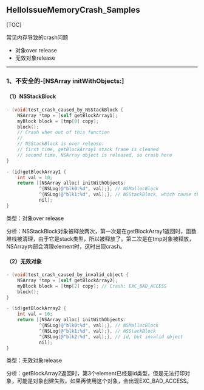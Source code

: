 ## HelloIssueMemoryCrash_Samples

[TOC]

常见内存导致的crash问题

* 对象over release
* 无效对象release



---

### 1、不安全的-[NSArray initWithObjects:]

#### （1）NSStackBlock

```objective-c
- (void)test_crash_caused_by_NSStackBlock {
    NSArray *tmp = [self getBlockArray1];
    myBlock block = [tmp[0] copy];
    block();
    // Crash when out of this function
    //
    // NSStackBlock is over release:
    // first time, getBlockArray1 stack frame is cleaned
    // second time, NSArray object is released, so crash here
}

- (id)getBlockArray1 {
    int val = 10;
    return [[NSArray alloc] initWithObjects:
            ^{NSLog(@"blk0:%d", val);}, // NSMallocBlock
            ^{NSLog(@"blk1:%d", val);}, // NSStackBlock, which cause the crash
            nil];
}
```

类型：对象over release

分析：NSStackBlock对象被释放两次，第一次是在getBlockArray1返回时，函数堆栈被清理，由于它是stack类型，所以被释放了。第二次是在tmp对象被释放，NSArray内部会清理element时，这时出现crash。



#### （2）无效对象

```objective-c
- (void)test_crash_caused_by_invalid_object {
    NSArray *tmp = [self getBlockArray2];
    myBlock block = [tmp[2] copy]; // Crash: EXC_BAD_ACCESS
    block();
}

- (id)getBlockArray2 {
    int val = 10;
    return [[NSArray alloc] initWithObjects:
            ^{NSLog(@"blk0:%d", val);}, // NSMallocBlock
            ^{NSLog(@"blk1:%d", val);}, // NSStackBlock
            ^{NSLog(@"blk2:%d", val);}, // id, but invalid object
            nil];
}
```

类型：无效对象release

分析：getBlockArray2返回时，第3个element已经是id类型，但是无法打印对象，可能是对象创建失败。如果再使用这个对象，会出现EXC_BAD_ACCESS。







